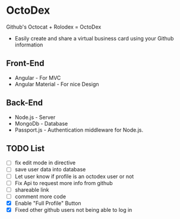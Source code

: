 # OctoDex
Github's Octocat + Rolodex = OctoDex
* Easily create and share a virtual business card using your Github information

## Front-End
* Angular - For MVC 
* Angular Material - For nice Design 

## Back-End 
* Node.js - Server
* MongoDb - Database
* Passport.js -  Authentication middleware for Node.js.

## TODO List
- [ ] fix edit mode in directive
- [ ] save user data into database
- [ ] Let user know if profile is an octodex user or not
- [ ] Fix Api to request more info from github
- [ ] shareable link
- [ ] comment more code
- [x] Enable "Full Profile" Button
- [x] Fixed other github users not being able to log in